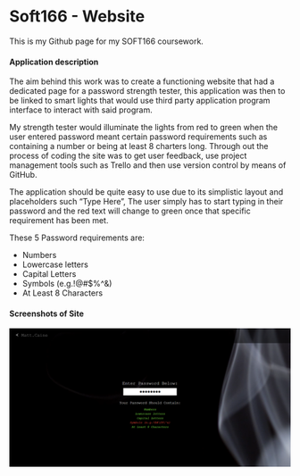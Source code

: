 # Soft166 - Website
This is my Github page for my SOFT166 coursework.


#### Application description
The aim behind this work was to create a functioning website that had a dedicated page for a password strength tester, this application was then to be linked to smart lights that would use third party application program interface to interact with said program. 

My strength tester would illuminate the lights from red to green when the user entered password meant certain password requirements such as containing a number or being at least 8 charters long. Through out the process of coding the site was to get user feedback, use project management tools such as Trello and then use version control by means of GitHub.

The application should be quite easy to use due to its simplistic layout and placeholders such “Type Here”, The user simply has to start typing in their password and the red text will change to green once that specific requirement has been met. 

These 5 Password requirements are:
*	Numbers
*	Lowercase letters
*	Capital Letters
*	Symbols (e.g.!@#\$%\^&)
*	At Least 8 Characters


#### Screenshots of Site


![alt text](https://github.com/Matt-Caine/Soft166/blob/Matt-Caine-V7/Screenshots/PasswordPage.png "Password Page")




